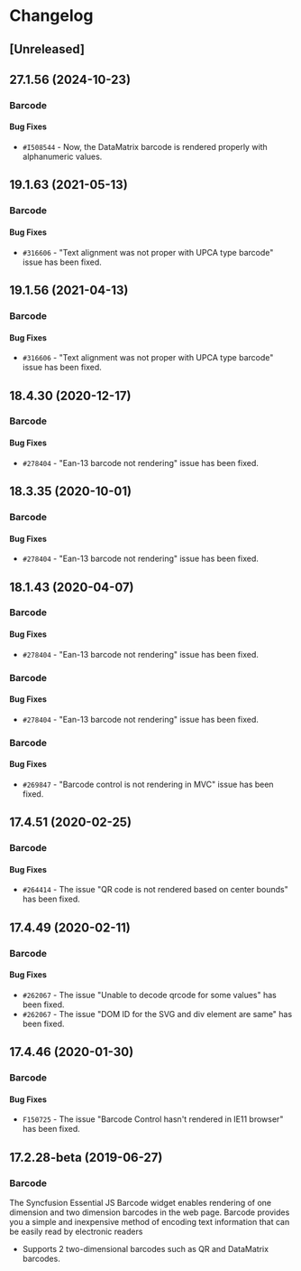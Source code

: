 # Changelog

## [Unreleased]

## 27.1.56 (2024-10-23)

### Barcode

#### Bug Fixes

- `#I508544` - Now, the DataMatrix barcode is rendered properly with alphanumeric values.

## 19.1.63 (2021-05-13)

### Barcode

#### Bug Fixes

- `#316606` - "Text alignment was not proper with UPCA type barcode" issue has been fixed.

## 19.1.56 (2021-04-13)

### Barcode

#### Bug Fixes

- `#316606` - "Text alignment was not proper with UPCA type barcode" issue has been fixed.

## 18.4.30 (2020-12-17)

### Barcode

#### Bug Fixes

- `#278404` - "Ean-13 barcode not rendering" issue has been fixed.

## 18.3.35 (2020-10-01)

### Barcode

#### Bug Fixes

- `#278404` - "Ean-13 barcode not rendering" issue has been fixed.

## 18.1.43 (2020-04-07)

### Barcode

#### Bug Fixes

- `#278404` - "Ean-13 barcode not rendering" issue has been fixed.

### Barcode

#### Bug Fixes

- `#278404` - "Ean-13 barcode not rendering" issue has been fixed.

### Barcode

#### Bug Fixes

- `#269847` - "Barcode control is not rendering in MVC" issue has been fixed.

## 17.4.51 (2020-02-25)

### Barcode

#### Bug Fixes

- `#264414` - The issue "QR code is not rendered based on center bounds" has been fixed.

## 17.4.49 (2020-02-11)

### Barcode

#### Bug Fixes

- `#262067` - The issue "Unable to decode qrcode for some values" has been fixed.
- `#262067` - The issue "DOM ID for the SVG and div element are same" has been fixed.

## 17.4.46 (2020-01-30)

### Barcode

#### Bug Fixes

- `F150725` - The issue "Barcode Control hasn't rendered in IE11 browser" has been fixed.

## 17.2.28-beta (2019-06-27)

### Barcode

The Syncfusion Essential JS Barcode widget enables rendering of one dimension and two dimension barcodes in the web page. Barcode provides you a simple and inexpensive method of encoding text information that can be easily read by electronic readers

- Supports 2 two-dimensional barcodes such as QR and DataMatrix barcodes.